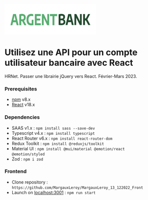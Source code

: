 <img width="300" height="100" src="https://github.com/MargauxLeroy/MargauxLeroy_13_122022_Front/blob/main/src/assets/logo.png?raw=true">

# Utilisez une API pour un compte utilisateur bancaire avec React

HRNet.
Passer une librairie jQuery vers React.
Février-Mars 2023.

### Prerequisites

- [npm](https://www.npmjs.com/) v8.x
- [React](https://fr.reactjs.org/) v18.x

### Dependencies

- SAAS v1.x : `npm install sass --save-dev`
- Typescript v4.x : `npm install typescript`
- React Router v6.x : `npm install react-router-dom`
- Redux Toolkit : `npm install @reduxjs/toolkit`
- Material UI : `npm install @mui/material @emotion/react @emotion/styled`
- Zod : `npm i zod`

### Frontend

- Clone repository : `https://github.com/MargauxLeroy/MargauxLeroy_13_122022_Front`
- Launch on [localhost:3001](http://localhost:3001) : `npm run start`
